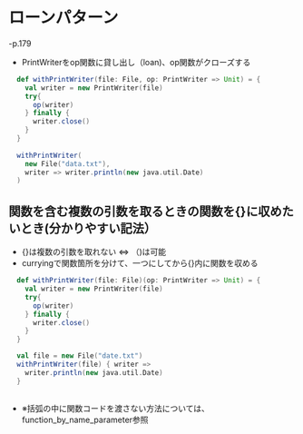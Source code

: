 # ローンパターン
-p.179

- PrintWriterをop関数に貸し出し（loan)、op関数がクローズする

```scala
  def withPrintWriter(file: File, op: PrintWriter => Unit) = {
    val writer = new PrintWriter(file)
    try{
      op(writer)
    } finally {
      writer.close()
    }
  }
  
  withPrintWriter(
    new File("data.txt"),
    writer => writer.println(new java.util.Date)
  )
```

## 関数を含む複数の引数を取るときの関数を{}に収めたいとき(分かりやすい記法）
- {}は複数の引数を取れない ⇔ （)は可能
- curryingで関数箇所を分けて、一つにしてから{}内に関数を収める

```scala
  def withPrintWriter(file: File)(op: PrintWriter => Unit) = {
    val writer = new PrintWriter(file)
    try{
      op(writer)
    } finally {
      writer.close()
    }
  }

  val file = new File("date.txt")
  withPrintWriter(file) { writer =>
    writer.println(new java.util.Date)
  }
 
```
- ※括弧の中に関数コードを渡さない方法については、function_by_name_parameter参照
